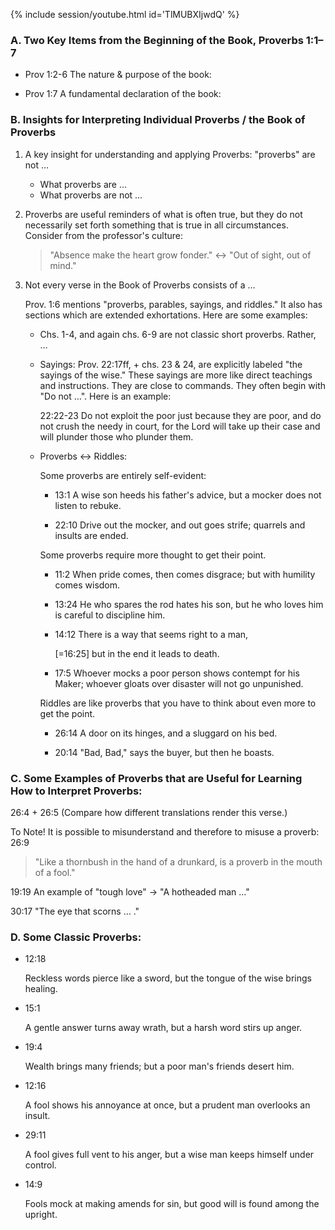
{% include session/youtube.html id='TlMUBXIjwdQ' %}

### A. Two Key Items from the Beginning of the Book, Proverbs 1:1–7

* Prov 1:2-6 The nature & purpose of the book:

* Prov 1:7 A fundamental declaration of the book:


### B. Insights for Interpreting Individual Proverbs / the Book of Proverbs

1. A key insight for understanding and applying Proverbs: "proverbs" are not …

   * What proverbs are …
   * What proverbs are not …

2. Proverbs are useful reminders of what is often true, but they do not necessarily set forth
something that is true in all circumstances. Consider from the professor's culture:

   > "Absence make the heart grow fonder." ↔ "Out of sight, out of mind."

3. Not every verse in the Book of Proverbs consists of a …

   Prov. 1:6 mentions "proverbs, parables, sayings, and riddles." It also has sections which are extended exhortations. Here are some examples:

   - Chs. 1-4, and again chs. 6-9 are not classic short proverbs. Rather, …

   - Sayings: Prov. 22:17ff, + chs. 23 & 24, are explicitly labeled "the sayings of the wise." These sayings are more like direct teachings and instructions. They are close to commands. They often begin with "Do not …". Here is an example:

      22:22-23 Do not exploit the poor just because they are poor, and do not crush the needy in court, for the Lord will take up their case and will <someday> plunder those who plunder them.

   - Proverbs ↔ Riddles:

      Some proverbs are entirely self-evident:

      - 13:1 A wise son heeds his father's advice, but a mocker does not listen to rebuke.

      - 22:10 Drive out the mocker, and out goes strife; quarrels and insults are ended.

      Some proverbs require more thought to get their point.

      - 11:2 When pride comes, then comes disgrace; but with humility comes wisdom.

      - 13:24 He who spares the rod hates his son, but he who loves him is careful to discipline him.

      - 14:12 There is a way that seems right to a man,

        [=16:25] but in the end it leads to death.

      - 17:5 Whoever mocks a poor person shows contempt for his Maker; whoever gloats over disaster will not go unpunished.

      Riddles are like proverbs that you have to think about even more to get the point.

      - 26:14 A door on its hinges, and a sluggard on his bed.

      - 20:14 "Bad, Bad," says the buyer, but then he boasts.

### C. Some Examples of Proverbs that are Useful for Learning How to Interpret Proverbs:

26:4 + 26:5 (Compare how different translations render this verse.)

To Note! It is possible to misunderstand and therefore to misuse a proverb: 26:9

> "Like a thornbush in the hand of a drunkard, is a proverb in the mouth of a fool."

19:19 An example of "tough love" → "A hotheaded man …"

30:17 "The eye that scorns … ."

### D. Some Classic Proverbs:

- 12:18

   Reckless words pierce like a sword, but the tongue of the wise brings healing.

- 15:1

   A gentle answer turns away wrath, but a harsh word stirs up anger.

- 19:4

   Wealth brings many friends; but a poor man's friends desert him.

- 12:16

   A fool shows his annoyance at once, but a prudent man overlooks an insult.

- 29:11

   A fool gives full vent to his anger, but a wise man keeps himself under control.

- 14:9

   Fools mock at making amends for sin, but good will is found among the upright.
